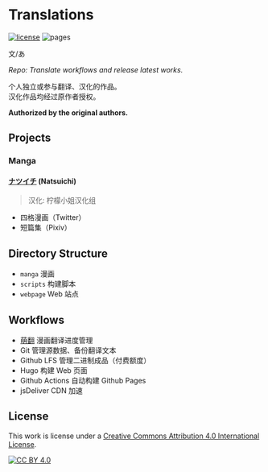 # Translations
[![license](https://img.shields.io/github/license/mayocream/Translations)][cc-by]
![pages](https://github.com/mayocream/Translations/actions/workflows/pages.yml/badge.svg)
<!-- ![](https://data.jsdelivr.com/v1/package/gh/mayocream/Translations/badge)   -->
文/あ

*Repo: Translate workflows and release latest works.*

个人独立或参与翻译、汉化的作品。  
汉化作品均经过原作者授权。

**Authorized by the original authors.**

## Projects

### Manga

#### [ナツイチ](https://twitter.com/natsuichi_721) (Natsuichi)

> 汉化: 柠檬小姐汉化组

- 四格漫画（Twitter）
- 短篇集（Pixiv）

## Directory Structure

- `manga` 漫画
- `scripts` 构建脚本
- `webpage` Web 站点

## Workflows

- [萌翻](https://moeflow.com) 漫画翻译进度管理
- Git 管理源数据、备份翻译文本
- Github LFS 管理二进制成品（付费额度）
- Hugo 构建 Web 页面
- Github Actions 自动构建 Github Pages
- jsDeliver CDN 加速

## License
This work is license under a
[Creative Commons Attribution 4.0 International License][cc-by].

[![CC BY 4.0][cc-by-image]][cc-by]

[cc-by]: http://creativecommons.org/licenses/by/4.0/
[cc-by-image]: https://i.creativecommons.org/l/by/4.0/88x31.png
[cc-by-shield]: https://img.shields.io/badge/License-CC%20BY%204.0-lightgrey.svg

